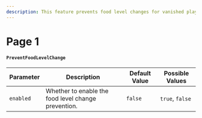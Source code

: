 ```yaml
---
description: This feature prevents food level changes for vanished players.
---
```


# Page 1

#### `PreventFoodLevelChange`

| Parameter | Description                                         | Default Value | Possible Values |
| --------- | --------------------------------------------------- | ------------- | --------------- |
| `enabled` | Whether to enable the food level change prevention. | `false`       | `true`, `false` |
